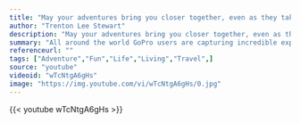 ```yaml
---
title: "May your adventures bring you closer together, even as they take you far away from home."
author: "Trenton Lee Stewart"
description: "May your adventures bring you closer together, even as they take you far away from home. - Trenton Lee Stewart quotes from GetInspired365.com"
summary: "All around the world GoPro users are capturing incredible experiences, from the heart-stopping to the heartfelt. Into the caldron of an active volcano, the neon streets of Japan, a refuge for wild mustangs, scaling an iceberg, the world’s biggest dance party, or a whale rescue mission, GoPros have documented every moment. See how GoPro’s new line of our most advanced cameras ever allow you to beautifully and authentically capture and share the experiences that bring purpose, adventure, and joy t"
referenceurl: ""
tags: ["Adventure","Fun","Life","Living","Travel",]
source: "youtube"
videoid: "wTcNtgA6gHs"
image: "https://img.youtube.com/vi/wTcNtgA6gHs/0.jpg"
---
```


{{< youtube wTcNtgA6gHs >}}
